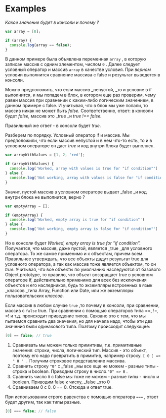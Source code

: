 # Examples

_Какое значение будет в консоли и почему ?_

```javascript
var array = [0];

if (array) {
  console.log(array == false);
}
```

В данном примере была объявлена переменная `array` , в которую записан массив с одним элементом, числом `0` . Далее следует условный оператор и массив `array` в качестве условия. При _верном_ условии выполнится сравнение массива с false и результат выведется в консоли.

Можно предположить, что если массив _непустой, _то и условие в if выполнится, и мы попадем в блок, в котором еще раз проверим, чему равен массив при сравнении с каким-либо логическим значением, в данном примере с false. И учитывая, что в блок мы уже попали, то массив никак не может быть _false._ Соответственно, ответ: в консоли будет _false,_ массив это _true _и _true !== false._

Правильный же ответ - в консоли будет _true._

Разберем по порядку. Условный оператор if и массив. Мы предположили, что если массив непустой и в нем что-то есть, то и в условном операторе он даст _true_ и код внутри блока будет выполнен.

```javascript
var arrayWithValues = [1, 2, 'red'];

if (arrayWithValues) {
  console.log('Worked, array with values is true for "if condition"')
} else {
  console.log('Not working, array with values is false for "if condition"')
}
```

Значит, пустой массив в условном операторе выдает _false _и код внутри блока не выполнится, верно ?

```javascript
var emptyArray = [];

if (emptyArray) {
  console.log('Worked, empty array is true for "if condition"')
} else {
  console.log('Not working, empty array is false for "if condition"')
}
```

Но в консоли будет _Worked, empty array is true for "if condition"._ Получается, что массив, даже пустой, является _true _для условного оператора. То же самое применимо и к объектам, причем всем. Правильнее утверждать, что все объекты дадут результат true для условного оператора, а так как массив тоже является объектом, то он _true_. Учитывая, что все объекты по умолчанию наследуются от базового Object.prototype, то правило, что объект возвращает true в условном операторе if, действительно применимо для всех без исключения объектов и его наследников, будь то экземпляры встроенных в язык _классов _типа Array, Function или Date, или же экземпляры пользовательских _классов._

Если массив в любом случае `true` ,то почему в консоли, при сравнении, массив с `false` true. При сравнении с помощью операторов типа ==, !=, =! и т.д. происходит приведение типов. Связано это с тем, что мы пытаемся сравнить два значения, но для начала надо, чтобы эти два значения были одинакового типа. Поэтому происходит следующее:

```javascript
[0] == false; // true
```

1. Сравнивать мы можем только примитивы, т.е. примитивные значения: строки, числа, логический тип. Массив - это объект, поэтому его надо превратить в примитив, например строку. `[ 0 ] => " 0 " .`  Получим строковое представление массива. 
2. Сравнить строку `"0"` с _false _мы все еще не можем - разные типы - строка и boolean. Приводим строку в число.`"0" => 0` .
3. Сравнить число `0` с false мы тоже не можем - разные типы - число и boolean. Приводим false к числу,  _false _это 0
4. Сравниваем 0 c 0. 0 == 0. Отсюда и ответ true.

При использовании строго равенства с помощью оператора `===` , ответ будет другим, так как типы разные.

```javascript
[0] === false; // false
```

